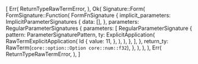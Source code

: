 [
    Err(
        ReturnTypeRawTermError,
    ),
    Ok(
        Signature::Form(
            FormSignature::Function(
                FormFnSignature {
                    implicit_parameters: ImplicitParameterSignatures {
                        data: [],
                    },
                    parameters: RegularParameterSignatures {
                        parameters: [
                            RegularParameterSignature {
                                pattern: ParameterSignaturePattern,
                                ty: ExplicitApplication(
                                    RawTermExplicitApplication(
                                        Id {
                                            value: 11,
                                        },
                                    ),
                                ),
                            },
                        ],
                    },
                    return_ty: RawTerm(`core::option::Option core::num::f32`),
                },
            ),
        ),
    ),
    Err(
        ReturnTypeRawTermError,
    ),
]